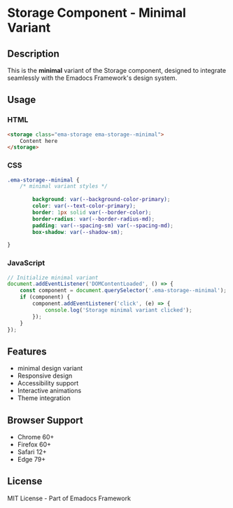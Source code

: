 # Storage Component - Minimal Variant

## Description
This is the **minimal** variant of the Storage component, designed to integrate seamlessly with the Emadocs Framework's design system.

## Usage

### HTML
```html
<storage class="ema-storage ema-storage--minimal">
    Content here
</storage>
```

### CSS
```css
.ema-storage--minimal {
    /* minimal variant styles */
    
        background: var(--background-color-primary);
        color: var(--text-color-primary);
        border: 1px solid var(--border-color);
        border-radius: var(--border-radius-md);
        padding: var(--spacing-sm) var(--spacing-md);
        box-shadow: var(--shadow-sm);
    
}
```

### JavaScript
```javascript
// Initialize minimal variant
document.addEventListener('DOMContentLoaded', () => {
    const component = document.querySelector('.ema-storage--minimal');
    if (component) {
        component.addEventListener('click', (e) => {
            console.log('Storage minimal variant clicked');
        });
    }
});
```

## Features
- minimal design variant
- Responsive design
- Accessibility support
- Interactive animations
- Theme integration

## Browser Support
- Chrome 60+
- Firefox 60+
- Safari 12+
- Edge 79+

## License
MIT License - Part of Emadocs Framework
